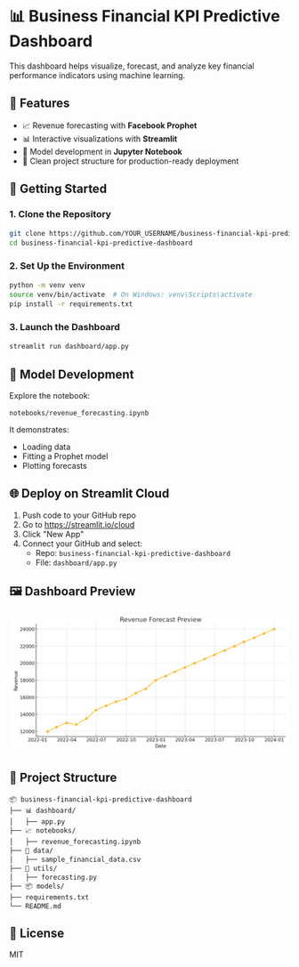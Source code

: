 
# 📊 Business Financial KPI Predictive Dashboard

This dashboard helps visualize, forecast, and analyze key financial performance indicators using machine learning.

## 🔧 Features

- 📈 Revenue forecasting with **Facebook Prophet**
- 📊 Interactive visualizations with **Streamlit**
- 📘 Model development in **Jupyter Notebook**
- 🧱 Clean project structure for production-ready deployment

## 🚀 Getting Started

### 1. Clone the Repository
```bash
git clone https://github.com/YOUR_USERNAME/business-financial-kpi-predictive-dashboard.git
cd business-financial-kpi-predictive-dashboard
```

### 2. Set Up the Environment
```bash
python -m venv venv
source venv/bin/activate  # On Windows: venv\Scripts\activate
pip install -r requirements.txt
```

### 3. Launch the Dashboard
```bash
streamlit run dashboard/app.py
```

## 📘 Model Development
Explore the notebook:
```
notebooks/revenue_forecasting.ipynb
```

It demonstrates:
- Loading data
- Fitting a Prophet model
- Plotting forecasts

## 🌐 Deploy on Streamlit Cloud
1. Push code to your GitHub repo
2. Go to https://streamlit.io/cloud
3. Click "New App"
4. Connect your GitHub and select:
   - Repo: `business-financial-kpi-predictive-dashboard`
   - File: `dashboard/app.py`

## 🖼 Dashboard Preview

![Dashboard Preview](dashboard_preview.png)

## 📁 Project Structure

```
📦 business-financial-kpi-predictive-dashboard
├── 📊 dashboard/
│   ├── app.py
├── 📈 notebooks/
│   ├── revenue_forecasting.ipynb
├── 📁 data/
│   ├── sample_financial_data.csv
├── 🧠 utils/
│   ├── forecasting.py
├── 📦 models/
├── requirements.txt
└── README.md
```

## 📜 License
MIT
